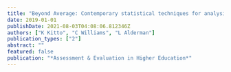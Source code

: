 ```yaml
---
title: "Beyond Average: Contemporary statistical techniques for analysing student evaluations of teaching"
date: 2019-01-01
publishDate: 2021-08-03T04:08:06.812346Z
authors: ["K Kitto", "C Williams", "L Alderman"]
publication_types: ["2"]
abstract: ""
featured: false
publication: "*Assessment & Evaluation in Higher Education*"
---
```


